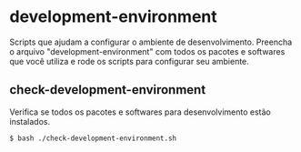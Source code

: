 # development-environment

Scripts que ajudam a configurar o ambiente de desenvolvimento. Preencha o arquivo "development-environment" com todos os pacotes e softwares que você utiliza e rode os scripts para configurar seu ambiente.

## check-development-environment

Verifica se todos os pacotes e softwares para desenvolvimento estão instalados.

```console
$ bash ./check-development-environment.sh
```